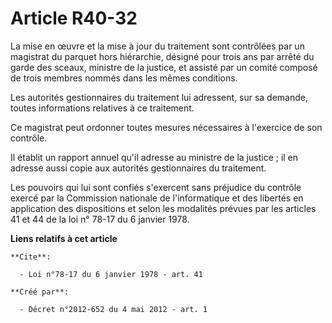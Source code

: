 # Article R40-32

La mise en œuvre et la mise à jour du traitement sont contrôlées par un magistrat du parquet hors hiérarchie, désigné pour
trois ans par arrêté du garde des sceaux, ministre de la justice, et assisté par un comité composé de trois membres nommés
dans les mêmes conditions. 

Les autorités gestionnaires du traitement lui adressent, sur sa demande, toutes informations relatives à ce traitement. 

Ce magistrat peut ordonner toutes mesures nécessaires à l'exercice de son contrôle. 

Il établit un rapport annuel qu'il adresse au ministre de la justice ; il en adresse aussi copie aux autorités gestionnaires
du traitement. 

Les pouvoirs qui lui sont confiés s'exercent sans préjudice du contrôle exercé par la Commission nationale de l'informatique
et des libertés en application des dispositions et selon les modalités prévues par les articles 41 et 44 de la loi n° 78-17
du 6 janvier 1978.

**Liens relatifs à cet article**

	**Cite**:

	  - Loi n°78-17 du 6 janvier 1978 - art. 41

	**Créé par**:

	  - Décret n°2012-652 du 4 mai 2012 - art. 1
